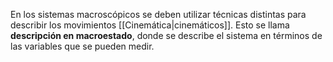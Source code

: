 
En los sistemas macroscópicos se deben utilizar técnicas distintas para describir los movimientos [[Cinemática|cinemáticos]].  Esto se llama **descripción en macroestado**, donde se describe el sistema en términos de las variables que se pueden medir. 